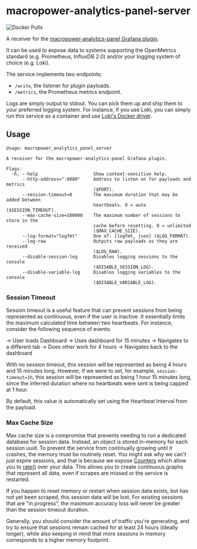 # macropower-analytics-panel-server

![Docker Pulls](https://img.shields.io/docker/pulls/macropower/analytics-panel-server)

A receiver for the [macropower-analytics-panel Grafana plugin](https://github.com/MacroPower/macropower-analytics-panel).

It can be used to expose data to systems supporting the OpenMetrics standard (e.g. Prometheus, InfluxDB 2.0) and/or your logging system of choice (e.g. Loki).

The service implements two endpoints:

- `/write`, the listener for plugin payloads.
- `/metrics`, the Prometheus metrics endpoint.

Logs are simply output to stdout. You can pick them up and ship them to your preferred logging system. For instance, if you use Loki, you can simply run this service as a container and use [Loki's Docker driver](https://grafana.com/docs/loki/latest/clients/docker-driver/).

## Usage

```text
Usage: macropower_analytics_panel_server

A receiver for the macropower-analytics-panel Grafana plugin.

Flags:
  -h, --help                     Show context-sensitive help.
      --http-address=":8080"     Address to listen on for payloads and metrics
                                 ($PORT).
      --session-timeout=0        The maximum duration that may be added between
                                 heartbeats. 0 = auto ($SESSION_TIMEOUT).
      --max-cache-size=100000    The maximum number of sessions to store in the
                                 cache before resetting. 0 = unlimited
                                 ($MAX_CACHE_SIZE).
      --log-format="logfmt"      One of: [logfmt, json] ($LOG_FORMAT).
      --log-raw                  Outputs raw payloads as they are received
                                 ($LOG_RAW).
      --disable-session-log      Disables logging sessions to the console
                                 ($DISABLE_SESSION_LOG).
      --disable-variable-log     Disables logging variables to the console
                                 ($DISABLE_VARIABLE_LOG).
```

### Session Timeout

Session timeout is a useful feature that can prevent sessions from being represented as continuous, even if the user is inactive. It essentially limits the maximum calculated time between two heartbeats. For instance, consider the following sequence of events:

-> User loads Dashboard
-> Uses dashboard for 15 minutes
-> Navigates to a different tab
-> Does other work for 4 hours
-> Navigates back to the dashboard

With no session timeout, this session will be represented as being 4 hours and 15 minutes long. However, if we were to set, for example, `session-timeout=1h`, this session will be represented as being 1 hour 15 minutes long, since the inferred duration where no heartbeats were sent is being capped at 1 hour.

By default, this value is automatically set using the Heartbeat Interval from the payload.

### Max Cache Size

Max cache size is a compromise that prevents needing to run a dedicated database for session data. Instead, an object is stored in-memory for each session uuid. To prevent the service from continually growing until it crashes, the memory must be routinely reset. You might ask why we can't just expire sessions, and that is because we expose [Counters](https://prometheus.io/docs/concepts/metric_types/#counter) which allow you to [rate()](https://prometheus.io/docs/prometheus/latest/querying/functions/#rate) over your data. This allows you to create continuous graphs that represent all data, even if scrapes are missed or the service is restarted.

If you happen to reset memory or restart when session data exists, but has not yet been scraped, this session data will be lost. For existing sessions that are "in progress", the maximum accuracy loss will never be greater than the session timeout duration.

Generally, you should consider the amount of traffic you're generating, and try to ensure that sessions remain cached for at least 24 hours (ideally longer), while also keeping in mind that more sessions in memory corresponds to a higher memory footprint.
